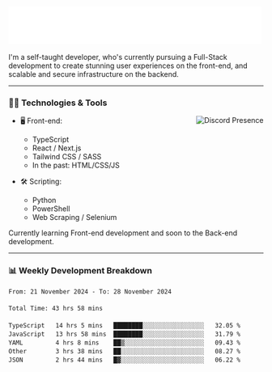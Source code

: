 <img src="assets/wave.svg" alt=":wave:" />

I'm a self-taught developer, who's currently pursuing a Full-Stack development to create stunning user experiences on the front-end, and scalable and secure infrastructure on the backend.

---

### 🧑‍💻 Technologies & Tools

<a href="https://discord.com/users/414304208649453568" target="_blank" rel="nofollow">
   <img src="https://lanyard-profile-readme.vercel.app/api/414304208649453568?idleMessage=Probably%20doing%20something%20else..." alt="Discord Presence" align="right">
</a>

- 🖥️ Front-end:

  - TypeScript
  - React / Next.js
  - Tailwind CSS / SASS
  - In the past: HTML/CSS/JS

- 🛠 Scripting:

  - Python
  - PowerShell
  - Web Scraping / Selenium

Currently learning Front-end development and soon to the Back-end development.

---

### 📊 Weekly Development Breakdown

<!-- ![ccrsxx's GitHub Stats](https://github-readme-stats.vercel.app/api?username=ccrsxx&count_private=true&theme=tokyonight) -->
<!-- ![ccrsxx's Top Langs](https://github-readme-stats.vercel.app/api/top-langs/?username=ccrsxx&hide=lua,java,html&theme=tokyonight) -->

<!--START_SECTION:waka-->

```txt
From: 21 November 2024 - To: 28 November 2024

Total Time: 43 hrs 58 mins

TypeScript   14 hrs 5 mins   ████████░░░░░░░░░░░░░░░░░   32.05 %
JavaScript   13 hrs 58 mins  ████████░░░░░░░░░░░░░░░░░   31.79 %
YAML         4 hrs 8 mins    ██▒░░░░░░░░░░░░░░░░░░░░░░   09.43 %
Other        3 hrs 38 mins   ██░░░░░░░░░░░░░░░░░░░░░░░   08.27 %
JSON         2 hrs 44 mins   █▓░░░░░░░░░░░░░░░░░░░░░░░   06.22 %
```

<!--END_SECTION:waka-->
